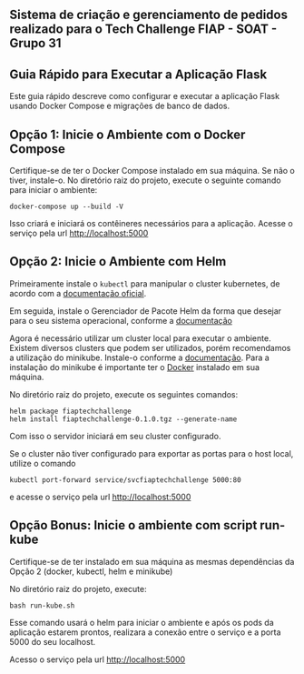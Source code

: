 ## Sistema de criação e gerenciamento de pedidos realizado para o Tech Challenge FIAP - SOAT - Grupo 31

## Guia Rápido para Executar a Aplicação Flask
Este guia rápido descreve como configurar e executar a aplicação Flask usando Docker Compose e migrações de banco de dados.

## Opção 1: Inicie o Ambiente com o Docker Compose
Certifique-se de ter o Docker Compose instalado em sua máquina. Se não o tiver, instale-o.
No diretório raiz do projeto, execute o seguinte comando para iniciar o ambiente:
```
docker-compose up --build -V
```
Isso criará e iniciará os contêineres necessários para a aplicação.
Acesse o serviço pela url [http://localhost:5000](http://localhost:5000)


## Opção 2: Inicie o Ambiente com Helm
Primeiramente instale o `kubectl` para manipular o cluster kubernetes, de acordo com a [documentação oficial](https://kubernetes.io/docs/tasks/tools/#kubectl).

Em seguida, instale o Gerenciador de Pacote Helm da forma que desejar para o seu sistema operacional, conforme a [documentação](https://helm.sh/docs/intro/install/]) 

Agora é necessário utilizar um cluster local para executar o ambiente. Existem diversos clusters que podem ser utilizados, porém recomendamos a utilização do minikube. Instale-o conforme a [documentação](https://minikube.sigs.k8s.io/docs/start/). Para a instalação do minikube é importante ter o [Docker](https://docs.docker.com/) instalado em sua máquina.

No diretório raiz do projeto, execute os seguintes comandos:
```
helm package fiaptechchallenge
helm install fiaptechchallenge-0.1.0.tgz --generate-name
```
Com isso o servidor iniciará em seu cluster configurado.

Se o cluster não tiver configurado para exportar as portas para o host local, utilize o comando
```
kubectl port-forward service/svcfiaptechchallenge 5000:80
```
e acesse o serviço pela url [http://localhost:5000](http://localhost:5000)


## Opção Bonus: Inicie o ambiente com script run-kube
Certifique-se de ter instalado em sua máquina as mesmas dependências da Opção 2 (docker, kubectl, helm e minikube)

No diretório raiz do projeto, execute:
```
bash run-kube.sh
```
Esse comando usará o helm para iniciar o ambiente e após os pods da aplicação estarem prontos, realizara a conexão entre o serviço e a porta 5000 do seu localhost.

Acesso o serviço pela url [http://localhost:5000](http://localhost:5000)
